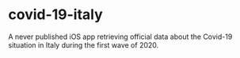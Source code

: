 # covid-19-italy
A never published iOS app retrieving official data about the Covid-19 situation in Italy during the first wave of 2020. 
